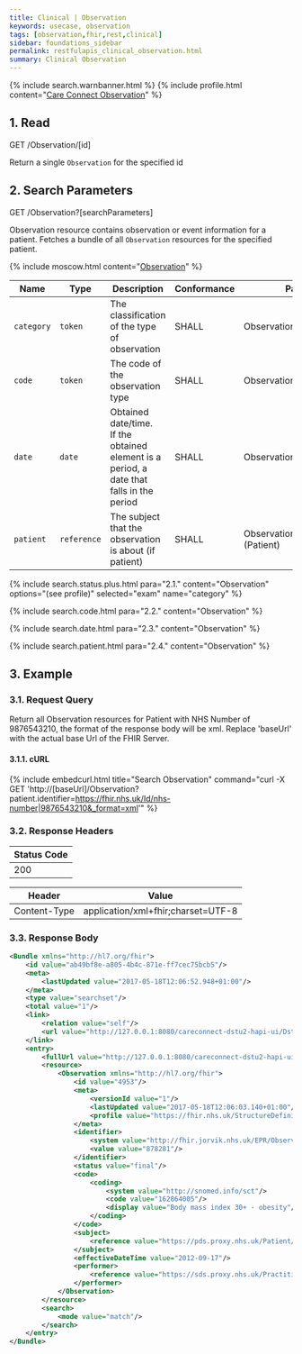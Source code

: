 ```yaml
---
title: Clinical | Observation
keywords: usecase, observation
tags: [observation,fhir,rest,clinical]
sidebar: foundations_sidebar
permalink: restfulapis_clinical_observation.html
summary: Clinical Observation
---
```


{% include search.warnbanner.html %}
{% include profile.html content="[Care Connect Observation](http://www.interopen.org/candidate-profiles/care-connect/CareConnect-Observation-1.html)" %}

## 1. Read ##

<div markdown="span" class="alert alert-success" role="alert">
GET /Observation/[id]</div>

Return a single `Observation` for the specified id

## 2. Search Parameters ##

<div markdown="span" class="alert alert-success" role="alert">
GET /Observation?[searchParameters]</div>

Observation resource contains observation or event information for a patient. Fetches a bundle of all `Observation` resources for the specified patient.

{% include moscow.html content="[Observation](https://www.hl7.org/fhir/DSTU2/observation.html#search)" %}


| Name | Type | Description | Conformance | Path |
|------|------|-------------|-------|------|
| `category` | `token` | The classification of the type of observation | SHALL | Observation.category |
| `code` | `token` | The code of the observation type | SHALL | Observation.code |
| `date` | `date` | Obtained date/time.<br>If the obtained element is a period, a date that falls in the period | SHALL | Observation.effective[x] |
| `patient` | `reference` | The subject that the observation is about (if patient) | SHALL | Observation.subject (Patient) |


<!-- | `subject` | `reference` | The subject that the observation is about| | Observation.subject (Patient) |
-->

{% include search.status.plus.html para="2.1." content="Observation" options="(see profile)" selected="exam" name="category" %}

{% include search.code.html para="2.2." content="Observation" %}

{% include search.date.html para="2.3." content="Observation" %}

{% include search.patient.html para="2.4." content="Observation" %}
<!--
{% include search.subject.html para="2.5." content="Observation" %}
-->
## 3. Example ##

### 3.1. Request Query ###

Return all Observation resources for Patient with NHS Number of 9876543210, the format of the response body will be xml. Replace 'baseUrl' with the actual base Url of the FHIR Server.

#### 3.1.1. cURL ####

{% include embedcurl.html title="Search Observation" command="curl -X GET  'http://[baseUrl]/Observation?patient.identifier=https://fhir.nhs.uk/Id/nhs-number|9876543210&_format=xml'" %}

### 3.2. Response Headers ###

| Status Code |
|----------------|
|200 |

| Header | Value |
|-----------------|---------|
| Content-Type  | application/xml+fhir;charset=UTF-8 |

### 3.3. Response Body ###

```xml
<Bundle xmlns="http://hl7.org/fhir">
    <id value="ab49bf8e-a805-4b4c-871e-ff7cec75bcb5"/>
    <meta>
        <lastUpdated value="2017-05-18T12:06:52.948+01:00"/>
    </meta>
    <type value="searchset"/>
    <total value="1"/>
    <link>
        <relation value="self"/>
        <url value="http://127.0.0.1:8080/careconnect-dstu2-hapi-ui/Dstu2/Observation?patient=1"/>
    </link>
    <entry>
        <fullUrl value="http://127.0.0.1:8080/careconnect-dstu2-hapi-ui/Dstu2/Observation/4953"/>
        <resource>
            <Observation xmlns="http://hl7.org/fhir">
                <id value="4953"/>
                <meta>
                    <versionId value="1"/>
                    <lastUpdated value="2017-05-18T12:06:03.140+01:00"/>
                    <profile value="https://fhir.nhs.uk/StructureDefinition/CareConnect-Observation-1"/>
                </meta>
                <identifier>
                    <system value="http://fhir.jorvik.nhs.uk/EPR/Observation"/>
                    <value value="878281"/>
                </identifier>
                <status value="final"/>
                <code>
                    <coding>
                        <system value="http://snomed.info/sct"/>
                        <code value="162864005"/>
                        <display value="Body mass index 30+ - obesity"/>
                    </coding>
                </code>
                <subject>
                    <reference value="https://pds.proxy.nhs.uk/Patient/9876543210"/>
                </subject>
                <effectiveDateTime value="2012-09-17"/>
                <performer>
                    <reference value="https://sds.proxy.nhs.uk/Practitioner/G8133438" />
                </performer>
            </Observation>
        </resource>
        <search>
            <mode value="match"/>
        </search>
    </entry>
</Bundle>
```
